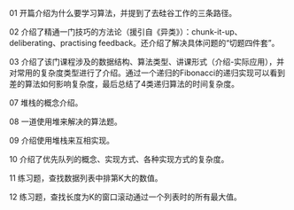 01 开篇介绍为什么要学习算法，并提到了去硅谷工作的三条路径。

02 介绍了精通一门技巧的方法论（援引自《异类》）：chunk-it-up、deliberating、practising feedback。还介绍了解决具体问题的“切题四件套”。

03 介绍了该门课程涉及的数据结构、算法类型、讲课形式（介绍-实际应用），并对常用的复杂度类型进行了介绍。通过一个递归的Fibonacci的递归实现可以看到差的算法如何影响复杂度，最后总结了4类递归算法的时间复杂度。

07 堆栈的概念介绍。

08 一道使用堆来解决的算法题。

09 介绍使用堆栈来互相实现。

10 介绍了优先队列的概念、实现方式、各种实现方式的复杂度。

11 练习题，查找数据列表中排第K大的数值。

12 练习题，查找长度为K的窗口滚动通过一个列表时的所有最大值。

